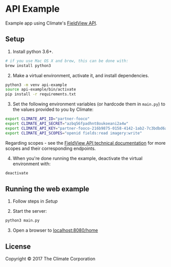 # API Example

Example app using Climate's [FieldView API](https://dev.fieldview.com).

## Setup

1. Install python 3.6+.

```bash
# if you use Mac OS X and brew, this can be done with:
brew install python3
```

2. Make a virtual environment, activate it, and install dependencies.

```bash
python3 -m venv api-example
source api-example/bin/activate
pip install -r requirements.txt
```

3. Set the following environment variables (or hardcode them in `main.py`)
to the values provided to you by Climate:

```bash
export CLIMATE_API_ID="partner-fooco"
export CLIMATE_API_SECRET="azbq56fpadhnt8oukoeani2a4w"
export CLIMATE_API_KEY="partner-fooco-216b9875-0158-4142-1ab2-7c3bdbd6a2157"
export CLIMATE_API_SCOPES="openid fields:read imagery:write"
```

Regarding scopes - see the [FieldView API technical documentation](https://dev.fieldview.com/technical-documentation/) for more scopes and their
corresponding endpoints.

4. When you're done running the example, deactivate the virtual environment with:

```bash
deactivate
```

## Running the web example

1. Follow steps in _Setup_

2. Start the server:

```bash
python3 main.py
```

3. Open a browser to [localhost:8080/home](http://localhost:8080/home)

## License

Copyright © 2017 The Climate Corporation
